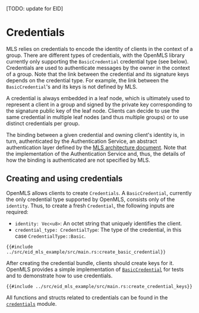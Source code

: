 [TODO: update for EID]

# Credentials

MLS relies on credentials to encode the identity of clients in the context of a group.
There are different types of credentials, with the OpenMLS library currently only supporting the `BasicCredential`
credential type (see below).
Credentials are used to authenticate messages by the owner in the context of a group.
Note that the link between the credential and its signature keys depends on the credential type.
For example, the link between the `BasicCredential`'s and its keys is not defined by MLS.

A credential is always embedded in a leaf node, which is ultimately used to represent a client in a group and signed by
the private key corresponding to the signature public key of the leaf node.
Clients can decide to use the same credential in multiple leaf nodes (and thus multiple groups) or to use distinct
credentials per group.

The binding between a given credential and owning client's identity is, in turn, authenticated by the Authentication
Service, an abstract authentication layer defined by
the [MLS architecture document](https://github.com/mlswg/mls-architecture).
Note that the implementation of the Authentication Service and, thus, the details of how the binding is authenticated
are not specified by MLS.

## Creating and using credentials

OpenMLS allows clients to create `Credentials`.
A `BasicCredential`, currently the only credential type supported by OpenMLS, consists only of the `identity`.
Thus, to create a fresh `Credential`, the following inputs are required:

- `identity: Vec<u8>`: An octet string that uniquely identifies the client.
- `credential_type: CredentialType`: The type of the credential, in this case `CredentialType::Basic`.

```rust,no_run,noplayground
{{#include ../src/eid_mls_example/src/main.rs:create_basic_credential}}
```

After creating the credential bundle, clients should create keys for it.
OpenMLS provides a simple implementation
of [`BasicCredential`](https://github.com/openmls/openmls/tree/main/basic-credential) for tests and to demonstrate how
to use credentials.

```rust,no_run,noplayground
{{#include ../src/eid_mls_example/src/main.rs:create_credential_keys}}
```

All functions and structs related to credentials can be found in
the [`credentials`](https://docs.rs/crate/openmls/latest/credentials/index.html) module.

